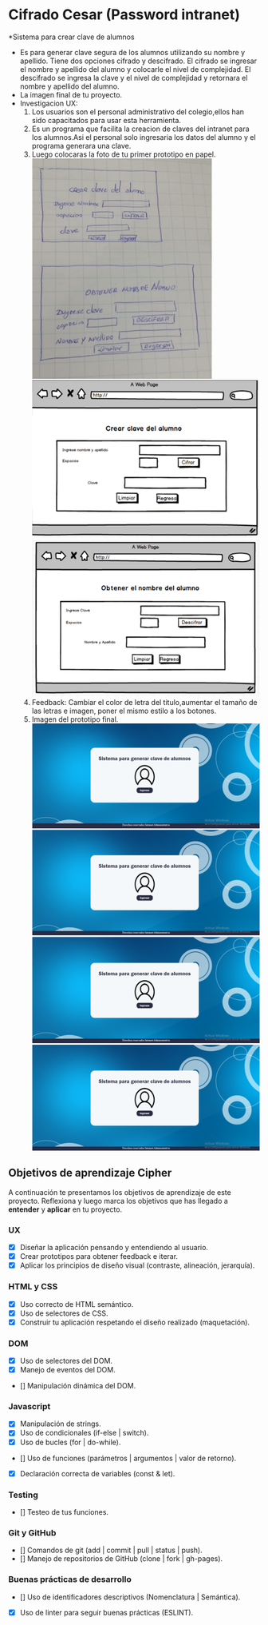 # Cifrado Cesar (Password intranet)

*Sistema para crear clave de alumnos
* Es para generar clave segura de los alumnos utilizando su nombre y apellido. Tiene dos opciones cifrado y descifrado. El cifrado se ingresar el nombre y apellido del alumno y colocarle el nivel de complejidad. El descifrado se ingresa la clave y el nivel de complejidad y retornara el nombre y apellido del alumno. 
* La imagen final de tu proyecto.
* Investigacion UX:
  1. Los usuarios son el personal administrativo del colegio,ellos han sido capacitados para usar esta herramienta.
  2. Es un programa que facilita la creacion de claves del intranet para los alumnos.Asi el personal solo ingresaria los datos del alumno y el programa generara una clave.
  3. Luego colocaras la foto de tu primer prototipo en papel.
    ![](/imagen/prototipo.jpg)
    ![](/imagen/p3.png)
    ![](/imagen/p4.png)
  4. Feedback: Cambiar el color de letra del titulo,aumentar el tamaño de las letras e imagen, poner el mismo estilo a los botones.
  5. Imagen del prototipo final.
    ![](/imagen/v1.png)
    ![](/imagen/v2.png)
    ![](/imagen/v3.png)
    ![](/imagen/v4.png)

## Objetivos de aprendizaje Cipher

A continuación te presentamos los objetivos de aprendizaje de este proyecto. Reflexiona y luego marca los objetivos que has llegado a **entender** y **aplicar** en tu proyecto.

### UX

- [X] Diseñar la aplicación pensando y entendiendo al usuario.
- [X] Crear prototipos para obtener feedback e iterar.
- [X] Aplicar los principios de diseño visual (contraste, alineación, jerarquía).

### HTML y CSS

- [X] Uso correcto de HTML semántico.
- [X] Uso de selectores de CSS.
- [X] Construir tu aplicación respetando el diseño realizado (maquetación).

### DOM

- [X] Uso de selectores del DOM.
- [X] Manejo de eventos del DOM.
- [] Manipulación dinámica del DOM.

### Javascript

- [X] Manipulación de strings.
- [X] Uso de condicionales (if-else | switch).
- [X] Uso de bucles (for | do-while).	
- [] Uso de funciones (parámetros | argumentos | valor de retorno).
- [X] Declaración correcta de variables (const & let).

### Testing
- [] Testeo de tus funciones.

### Git y GitHub
- [] Comandos de git (add | commit | pull | status | push).
- [] Manejo de repositorios de GitHub (clone | fork | gh-pages).

### Buenas prácticas de desarrollo
- [] Uso de identificadores descriptivos (Nomenclatura | Semántica).
- [X] Uso de linter para seguir buenas prácticas (ESLINT).
